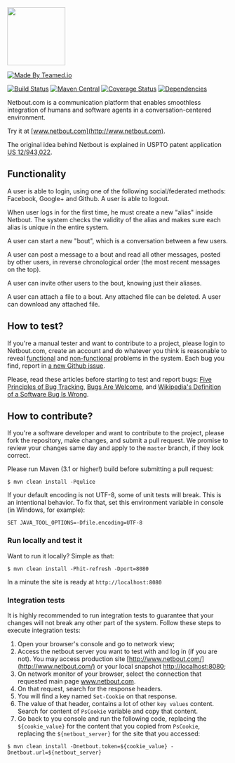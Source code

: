 <img src="http://img.netbout.com/logo.svg" width="132px"/>

[![Made By Teamed.io](http://img.teamed.io/btn.svg)](http://www.teamed.io)

[![Build Status](https://travis-ci.org/yegor256/netbout.svg?branch=master)](https://travis-ci.org/yegor256/netbout)
[![Maven Central](https://maven-badges.herokuapp.com/maven-central/com.netbout/netbout/badge.svg)](https://maven-badges.herokuapp.com/maven-central/com.netbout/netbout)
[![Coverage Status](https://coveralls.io/repos/yegor256/netbout/badge.svg?branch=master&service=github)](https://coveralls.io/github/yegor256/netbout?branch=master)
[![Dependencies](https://www.versioneye.com/user/projects/561ac5eca193340f2f001222/badge.svg?style=flat)](https://www.versioneye.com/user/projects/561ac5eca193340f2f001222)

Netbout.com is a communication platform that enables smoothless integration
of humans and software agents in a conversation-centered environment.

Try it at [www.netbout.com](http://www.netbout.com).

The original idea behind Netbout is explained in USPTO patent application [US 12/943,022](https://www.google.com/patents/US20120117164).

## Functionality

A user is able to login, using one of the following social/federated methods: Facebook, Google+ and Github.
A user is able to logout.

When user logs in for the first time, he must create a new "alias" inside Netbout. The system checks
the validity of the alias and makes sure each alias is unique in the entire system.

A user can start a new "bout", which is a conversation between a few users.

A user can post a message to a bout and read all other messages, posted by other users, in reverse chronological order (the most recent messages on the top).

A user can invite other users to the bout, knowing just their aliases.

A user can attach a file to a bout. Any attached file can be deleted. A user can download any attached file.

## How to test?

If you're a manual tester and want to contribute to a project, please
login to Netbout.com, create an account and do whatever you think is reasonable
to reveal [functional](http://en.wikipedia.org/wiki/Functional_requirement)
and [non-functional](http://en.wikipedia.org/wiki/Non-functional_requirement)
problems in the system. Each bug you
find, report in [a new Github issue](https://github.com/yegor256/netbout/issues/new).

Please, read these articles before starting to test and report bugs:
[Five Principles of Bug Tracking](http://www.yegor256.com/2014/11/24/principles-of-bug-tracking.html),
[Bugs Are Welcome](http://www.yegor256.com/2014/04/13/bugs-are-welcome.html),
and
[Wikipedia's Definition of a Software Bug Is Wrong](http://www.yegor256.com/2015/06/11/wikipedia-bug-definition.html).

## How to contribute?

If you're a software developer and want to contribute to
the project, please fork the repository, make changes, and submit a pull request.
We promise to review your changes same day and apply to
the `master` branch, if they look correct.

Please run Maven (3.1 or higher!) build before submitting a pull request:

```
$ mvn clean install -Pqulice
```

If your default encoding is not UTF-8, some of unit tests will break. This is an intentional behavior. To fix that, set this environment variable in console (in Windows, for example):

```
SET JAVA_TOOL_OPTIONS=-Dfile.encoding=UTF-8
```

### Run locally and test it

Want to run it locally? Simple as that:

```
$ mvn clean install -Phit-refresh -Dport=8080
```

In a minute the site is ready at `http://localhost:8080`

### Integration tests

It is highly recommended to run integration tests to guarantee that your changes will not break any other part of the system.
Follow these steps to execute integration tests:

1. Open your browser's console and go to network view;
1. Access the netbout server you want to test with and log in (if you are not). You may access production site [http://www.netbout.com/](http://www.netbout.com/) or your local snapshot [http://localhost:8080](http://localhost:8080);
1. On network monitor of your browser, select the connection that requested main page www.netbout.com.
1. On that request, search for the response headers.
1. You will find a key named `Set-Cookie` on that response.
1. The value of that header, contains a lot of other `key values` content. Search for content of `PsCookie` variable and copy that content.
1. Go back to you console and run the following code, replacing the `${cookie_value}` for the content that you copied from `PsCookie`, replacing the `${netbout_server}` for the site that you accessed:

  ```
  $ mvn clean install -Dnetbout.token=${cookie_value} -Dnetbout.url=${netbout_server}
  ```
